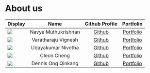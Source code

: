 # About us

Display |        Name         |            Github Profile             | Portfolio 
--------|:-------------------:|:-------------------------------------:|:---------:
![](https://via.placeholder.com/100.png?text=Photo) | Navya Muthukrishnan | [Github](https://github.com/11-Navya) | [Portfolio](docs/team/Navya.md)
![](https://via.placeholder.com/100.png?text=Photo) | Varatharaju Vignesh | [Github](https://github.com/Vignesh-30) | [Portfolio](docs/team/vignesh.md)
![](https://via.placeholder.com/100.png?text=Photo) | Udayakumar Nivetha | [Github](https://github.com/NivethaUdayakumar) | [Portfolio](docs/team/nivethaudayakumar.md)
![](https://via.placeholder.com/100.png?text=Photo) | Cleon Cheng | [Github](https://github.com/cleoncheng2000) | [Portfolio](docs/team/johndoe.md)
![](https://via.placeholder.com/100.png?text=Photo) | Dennis Ong Qinkang | [Github](https://github.com/dendendenden04) | [Portfolio](docs/team/dennisoqk.md)


